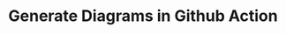 # Generate Diagrams in Github Action
<!--

- [Directory Structure](#idirectory-structure)
- [Script](#script)
- [Actual Output](#actual-output)

## Directory Structure
```yaml
/generate-diagrams
├── README.md
├── .github/workflows/generate-diagram.yml
├── output
│   ├── README.md
│   ├── output-YYYY-MM-DD-HH-MM-SS.png.png
├── scripts
│   └── generatediagram.py
```

## Script
```bash
from diagrams import Cluster, Diagram
from diagrams.aws.compute import ECS, EKS, Lambda
from diagrams.aws.database import Redshift
from diagrams.aws.integration import SQS
from diagrams.aws.storage import S3
import datetime
import os

# Get the current date and time in YYYY-MM-DD-HH-MM-SS format
current_datetime = datetime.datetime.now().strftime('%Y-%m-%d-%H-%M-%S')

# Define the output directory and filename
output_directory = 'output'
output_file = f"{output_directory}/output-{current_datetime}.png"

# Create the 'output' directory if it doesn't exist
if not os.path.exists(output_directory):
    os.makedirs(output_directory)

with Diagram("Event Processing", show=False, filename=output_file):
    source = EKS("k8s source")
    # Main shell representing the company infrastructure
    with Cluster("Event Flows"):
        with Cluster("Event Workers"):
            workers = [ECS("worker1"),
                       ECS("worker2"),
                       ECS("worker3")]

        queue = SQS("event queue")

        with Cluster("Processing"):
            handlers = [Lambda("proc1"),
                        Lambda("proc2"),
                        Lambda("proc3")]

    store = S3("events store")
    dw = Redshift("analytics")

    source >> workers >> queue >> handlers
    handlers >> store
    handlers >> dw

print(f"Diagram saved as {output_file}")
```


## Actual Output

![](output/output-2024-10-03-16-30-19.png.png)



-->
